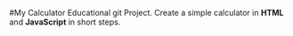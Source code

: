 #My Calculator
Educational git Project. Create a simple calculator in **HTML** and **JavaScript** in short steps.
